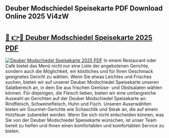 ## Deuber Modschiedel Speisekarte PDF Download Online 2025 Vi4zW

# <h2><a href="http://gcctw1.nevu.top/?p=Deuber+Modschiedel+Speisekarte">🔗 👉🔴 Deuber Modschiedel Speisekarte 2025 PDF</a></h2>

[![Deuber Modschiedel Speisekarte 2025 PDF](https://i.imgur.com/dBaPXMq.png)](http://gcctw1.nevu.top/?p=Deuber+Modschiedel+Speisekarte)
In einem Restaurant oder Café bietet das Menü nicht nur eine Liste der angebotenen Gerichte, sondern auch die Möglichkeit, ein köstliches und für Ihren Geschmack geeignetes Gericht zu wählen. Wenn Sie etwas Leichtes und Frisches suchen, bieten wir auf unserer Deuber Modschiedel Speisekarte unseren Salatbereich an, in dem Sie aus frischen Gemüse- und Obstsalaten wählen können. Für diejenigen, die Fleisch lieben, bieten wir eine umfangreiche Auswahl an Gerichten auf der Deuber Modschiedel Speisekarte an: Rindfleisch, Schweinefleisch, Huhn und Fisch. Unseren Auserwählten bieten wir Gourmet-Gerichte wie Schaschlik und Steak an, die auf einem Holzfeuer zubereitet werden. Wenn Sie sich nicht entscheiden können, was Sie von der Deuber Modschiedel Speisekarte wünschen, ist unser Team bereit zu helfen und Ihnen einen komfortablen und komfortablen Service zu bieten.
